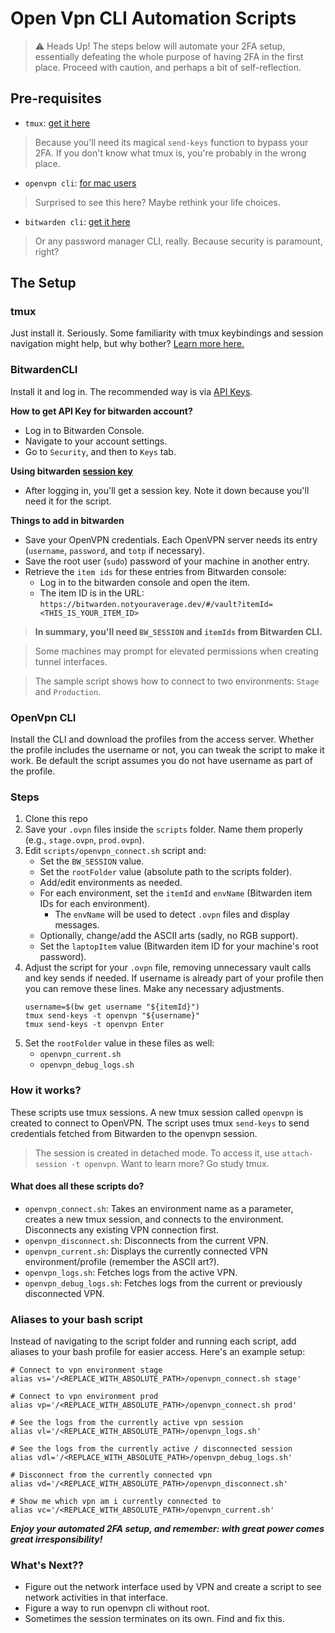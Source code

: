 # Open Vpn CLI Automation Scripts

> ⚠️ Heads Up! The steps below will automate your 2FA setup, essentially defeating the whole purpose of having 2FA in
> the first place. Proceed with caution, and perhaps a bit of self-reflection.

## Pre-requisites

- `tmux`: [get it here](https://github.com/tmux/tmux/wiki/Installing)

> Because you'll need its magical `send-keys` function to bypass your 2FA. If you don't know what tmux is, you're
> probably
> in the wrong place.

- `openvpn cli`: [for mac users](https://formulae.brew.sh/formula/openvpn)

> Surprised to see this here? Maybe rethink your life choices.

- `bitwarden cli`: [get it here](https://bitwarden.com/help/cli/)

> Or any password manager CLI, really. Because security is paramount, right?

## The Setup

### tmux

Just install it. Seriously. Some familiarity with tmux keybindings and session navigation might help, but why bother?
[Learn more here.](https://www.redhat.com/sysadmin/introduction-tmux-linux)

### BitwardenCLI

Install it and log in. The recommended way is via [API Keys](https://bitwarden.com/help/cli/#using-an-api-key).

**How to get API Key for bitwarden account?**

- Log in to Bitwarden Console.
- Navigate to your account settings.
- Go to `Security`, and then to `Keys` tab.

**Using bitwarden [session key](https://bitwarden.com/help/cli/#using-a-session-key)**

- After logging in, you'll get a session key. Note it down because you'll need it for the script.

**Things to add in bitwarden**

- Save your OpenVPN credentials. Each OpenVPN server needs its entry (`username`, `password`, and `totp` if necessary).
- Save the root user (`sudo`) password of your machine in another entry.
- Retrieve the `item ids` for these entries from Bitwarden console:
    - Log in to the bitwarden console and open the item.
    - The item ID is in the URL: `https://bitwarden.notyouraverage.dev/#/vault?itemId=<THIS_IS_YOUR_ITEM_ID>`

> **In summary, you'll need `BW_SESSION` and `itemIds` from Bitwarden CLI.**

> Some machines may prompt for elevated permissions when creating tunnel interfaces.

> The sample script shows how to connect to two environments: `Stage` and `Production`.

### OpenVpn CLI

Install the CLI and download the profiles from the access server. Whether the profile includes the username or not, you
can tweak the script to make it work. Be default the script assumes you do not have username as part of the profile.

### Steps

1. Clone this repo
2. Save your `.ovpn` files inside the `scripts` folder. Name them properly (e.g., `stage.ovpn`, `prod.ovpn`).
3. Edit `scripts/openvpn_connect.sh` script and:
    - Set the `BW_SESSION` value.
    - Set the `rootFolder` value (absolute path to the scripts folder).
    - Add/edit environments as needed.
    - For each environment, set the `itemId` and `envName` (Bitwarden item IDs for each environment).
        - The `envName` will be used to detect `.ovpn` files and display messages.
    - Optionally, change/add the ASCII arts (sadly, no RGB support).
    - Set the `laptopItem` value (Bitwarden item ID for your machine's root password).
4. Adjust the script for your `.ovpn` file, removing unnecessary vault calls and key sends if needed. If username is
   already part of your profile then you can remove these lines. Make any necessary adjustments.
   ```
   username=$(bw get username "${itemId}") 
   tmux send-keys -t openvpn "${username}"
   tmux send-keys -t openvpn Enter
   ```
5. Set the `rootFolder` value in these files as well:
    - `openvpn_current.sh`
    - `openvpn_debug_logs.sh`

### How it works?

These scripts use tmux sessions. A new tmux session called `openvpn` is created to connect to OpenVPN. The script uses
tmux `send-keys` to send credentials fetched from Bitwarden to the openvpn session.

> The session is created in detached mode. To access it, use `attach-session -t openvpn`. Want to learn more? Go study
> tmux.

#### What does all these scripts do?

- `openvpn_connect.sh`: Takes an environment name as a parameter, creates a new tmux session, and connects to the
  environment. Disconnects any existing VPN connection first.
- `openvpn_disconnect.sh`: Disconnects from the current VPN.
- `openvpn_current.sh`: Displays the currently connected VPN environment/profile (remember the ASCII art?).
- `openvpn_logs.sh`: Fetches logs from the active VPN.
- `openvpn_debug_logs.sh`: Fetches logs from the current or previously disconnected VPN.

### Aliases to your bash script

Instead of navigating to the script folder and running each script, add aliases to your bash profile for easier access.
Here's an example setup:

```
# Connect to vpn environment stage
alias vs='/<REPLACE_WITH_ABSOLUTE_PATH>/openvpn_connect.sh stage'

# Connect to vpn environment prod
alias vp='/<REPLACE_WITH_ABSOLUTE_PATH>/openvpn_connect.sh prod'

# See the logs from the currently active vpn session
alias vl='/<REPLACE_WITH_ABSOLUTE_PATH>/openvpn_logs.sh'

# See the logs from the currently active / disconnected session
alias vdl='/<REPLACE_WITH_ABSOLUTE_PATH>/openvpn_debug_logs.sh'

# Disconnect from the currently connected vpn
alias vd='/<REPLACE_WITH_ABSOLUTE_PATH>/openvpn_disconnect.sh'

# Show me which vpn am i currently connected to
alias vc='/<REPLACE_WITH_ABSOLUTE_PATH>/openvpn_current.sh'
```

_**Enjoy your automated 2FA setup, and remember: with great power comes great irresponsibility!**_

### What's Next??

- Figure out the network interface used by VPN and create a script to see network activities in that interface.
- Figure a way to run openvpn cli without root.
- Sometimes the session terminates on its own. Find and fix this.